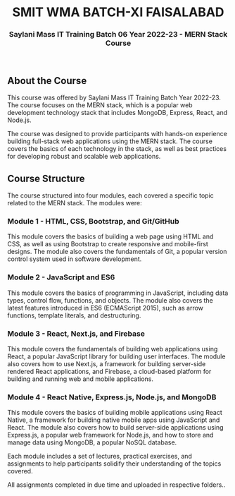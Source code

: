 <h1 align="center"> SMIT WMA BATCH-XI FAISALABAD </h1>
<h3 align="center">Saylani Mass IT Training Batch 06 Year 2022-23 - MERN Stack Course</h1>
<br>
<h2>About the Course</h2>

<p>This course was offered by Saylani Mass IT Training Batch Year 2022-23. The course focuses on the MERN stack, which is a popular web development technology stack that includes MongoDB, Express, React, and Node.js.</p>

<p>The course was designed to provide participants with hands-on experience building full-stack web applications using the MERN stack. The course covers the basics of each technology in the stack, as well as best practices for developing robust and scalable web applications.</p>

<h2>Course Structure</h2>

<p>The course structured into four modules, each covered a specific topic related to the MERN stack. The modules were:</p>

<h3>Module 1 - HTML, CSS, Bootstrap, and Git/GitHub</h3>

<p>This module covers the basics of building a web page using HTML and CSS, as well as using Bootstrap to create responsive and mobile-first designs. The module also covers the fundamentals of Git, a popular version control system used in software development.</p>

<h3>Module 2 - JavaScript and ES6</h3>

<p>This module covers the basics of programming in JavaScript, including data types, control flow, functions, and objects. The module also covers the latest features introduced in ES6 (ECMAScript 2015), such as arrow functions, template literals, and destructuring.</p>

<h3>Module 3 - React, Next.js, and Firebase</h3>

<p>This module covers the fundamentals of building web applications using React, a popular JavaScript library for building user interfaces. The module also covers how to use Next.js, a framework for building server-side rendered React applications, and Firebase, a cloud-based platform for building and running web and mobile applications.</p>

<h3>Module 4 - React Native, Express.js, Node.js, and MongoDB</h3>

<p>This module covers the basics of building mobile applications using React Native, a framework for building native mobile apps using JavaScript and React. The module also covers how to build server-side applications using Express.js, a popular web framework for Node.js, and how to store and manage data using MongoDB, a popular NoSQL database.</p>

<p>Each module includes a set of lectures, practical exercises, and assignments to help participants solidify their understanding of the topics covered.</p>

<p>All assignments completed in due time and uploaded in respective folders..</p>